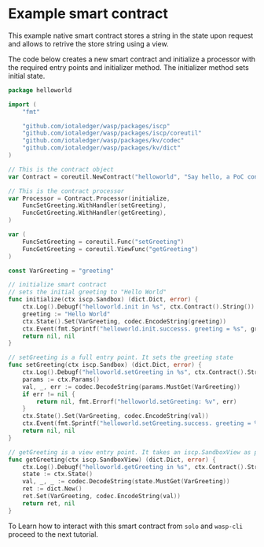 # Example smart contract

This example native smart contract stores a string in the state upon request and allows to retrive the store string using a view.

The code below creates a new smart contract and initialize a processor with the required entry points and initializer method. The initializer method sets initial state.

```go
package helloworld

import (
	"fmt"

	"github.com/iotaledger/wasp/packages/iscp"
	"github.com/iotaledger/wasp/packages/iscp/coreutil"
	"github.com/iotaledger/wasp/packages/kv/codec"
	"github.com/iotaledger/wasp/packages/kv/dict"
)

// This is the contract object
var Contract = coreutil.NewContract("helloworld", "Say hello, a PoC contract")

// This is the contract processor
var Processor = Contract.Processor(initialize,
	FuncSetGreeting.WithHandler(setGreeting),
	FuncGetGreeting.WithHandler(getGreeting),
)

var (
	FuncSetGreeting = coreutil.Func("setGreeting")
	FuncGetGreeting = coreutil.ViewFunc("getGreeting")
)

const VarGreeting = "greeting"

// initialize smart contract
// sets the initial greeting to "Hello World"
func initialize(ctx iscp.Sandbox) (dict.Dict, error) {
	ctx.Log().Debugf("helloworld.init in %s", ctx.Contract().String())
	greeting := "Hello World"
	ctx.State().Set(VarGreeting, codec.EncodeString(greeting))
	ctx.Event(fmt.Sprintf("helloworld.init.successs. greeting = %s", greeting))
	return nil, nil
}

// setGreeting is a full entry point. It sets the greeting state
func setGreeting(ctx iscp.Sandbox) (dict.Dict, error) {
	ctx.Log().Debugf("helloworld.setGreeting in %s", ctx.Contract().String())
	params := ctx.Params()
	val, _, err := codec.DecodeString(params.MustGet(VarGreeting))
	if err != nil {
		return nil, fmt.Errorf("helloworld.setGreeting: %v", err)
	}
	ctx.State().Set(VarGreeting, codec.EncodeString(val))
	ctx.Event(fmt.Sprintf("helloworld.setGreeting.success. greeting = %s", val))
	return nil, nil
}

// getGreeting is a view entry point. It takes an iscp.SandboxView as parameter
func getGreeting(ctx iscp.SandboxView) (dict.Dict, error) {
	ctx.Log().Debugf("helloworld.getGreeting in %s", ctx.Contract().String())
	state := ctx.State()
	val, _, _ := codec.DecodeString(state.MustGet(VarGreeting))
	ret := dict.New()
	ret.Set(VarGreeting, codec.EncodeString(val))
	return ret, nil
}
```

To Learn how to interact with this smart contract from `solo` and `wasp-cli` proceed to the next tutorial.
